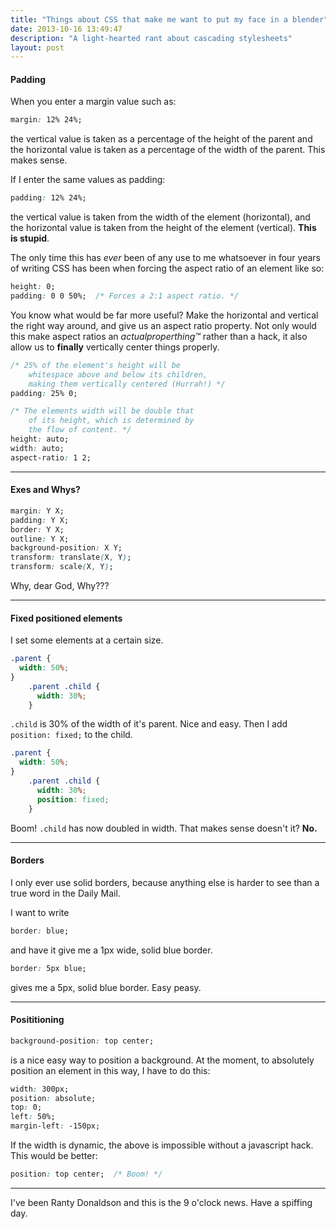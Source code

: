 ```yaml
---
title: "Things about CSS that make me want to put my face in a blender"
date: 2013-10-16 13:49:47
description: "A light-hearted rant about cascading stylesheets"
layout: post
---
```


#### Padding

When you enter a margin value such as:

```css
margin: 12% 24%;
```

the vertical value is taken as a percentage of the height of the parent and the horizontal value is taken as a percentage of the  width of the parent. This makes sense.

If I enter the same values as padding:

```css
padding: 12% 24%;
```

the vertical value is taken from the width of the element (horizontal), and the horizontal value is taken from the height of the element (vertical). **This is stupid**.

The only time this has *ever* been of any use to me whatsoever in four years of writing CSS has been when forcing the aspect ratio of an element like so:

```css
height: 0;
padding: 0 0 50%;  /* Forces a 2:1 aspect ratio. */
```

You know what would be far more useful? Make the horizontal and vertical the right way around, and give us an aspect ratio property. Not only would this make aspect ratios an *actualproperthing&trade;* rather than a hack, it also allow us to **finally** vertically center things properly.

```css
/* 25% of the element's height will be
    whitespace above and below its children,
    making them vertically centered (Hurrah!) */
padding: 25% 0;

/* The elements width will be double that
    of its height, which is determined by
    the flow of content. */
height: auto;
width: auto;
aspect-ratio: 1 2;
```

---

#### Exes and Whys?

```css
margin: Y X;
padding: Y X;
border: Y X;
outline: Y X;
background-position: X Y;
transform: translate(X, Y);
transform: scale(X, Y);
```

Why, dear God, Why???

---

#### Fixed positioned elements

I set some elements at a certain size.

```css
.parent {
  width: 50%;
}
    .parent .child {
      width: 30%;
    }
```

`.child` is 30% of the width of it's parent. Nice and easy. Then I add `position: fixed;` to the child.

```css
.parent {
  width: 50%;
}
    .parent .child {
      width: 30%;
      position: fixed;
    }
```

Boom! `.child` has now doubled in width. That makes sense doesn't it? **No.**

---

#### Borders

I only ever use solid borders, because anything else is harder to see than a true word in the Daily Mail.

I want to write

```css
border: blue;
```

and have it give me a 1px wide, solid blue border.

```css
border: 5px blue;
```

gives me a 5px, solid blue border. Easy peasy.

---

#### Posititioning

```css
background-position: top center;
```

is a nice easy way to position a background. At the moment, to absolutely position an element in this way, I have to do this:

```css
width: 300px;
position: absolute;
top: 0;
left: 50%;
margin-left: -150px;
```

If the width is dynamic, the above is impossible without a javascript hack. This would be better:

```css
position: top center;  /* Boom! */
```

---

I've been Ranty Donaldson and this is the 9 o'clock news. Have a spiffing day.
